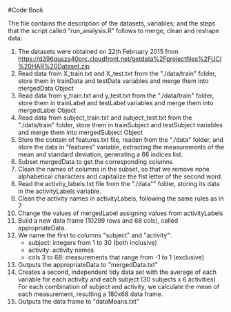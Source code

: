 #Code Book

The file contains the description of the datasets, variables; and the steps that the script called "run_analysis.R" follows to merge, clean and reshape data:

1. The datasets were obtained on 22th February 2015 from 
https://d396qusza40orc.cloudfront.net/getdata%2Fprojectfiles%2FUCI%20HAR%20Dataset.zip
2. Read data from X_train.txt and X_test.txt from the "./data/train" folder, store them in trainData and testData variables and merge them into mergedData Object
3. Read data from y_train.txt and y_test.txt from the "./data/train" folder, store them in trainLabel and testLabel variables and merge them into mergedLabel Object
4. Read data from subject_train.txt and subject_test.txt from the "./data/train" folder, store them in trainSubject and testSubject variables and merge them into mergedSubject Object
5. Store the contain of features.txt file, readen from the "./data" folder, and store the data in "features" variable, extracting the measurements of the mean and standard deviation, generating a 66 indices list.
6. Subset mergedData to get the corresponding columns
7. Clean the names of columns in the subset, so that we remove none alphabetical characters and capitalize the fist letter of the second word.
8. Read the activity_labels.txt file from the "./data"" folder, storing its data in the activityLabels variable.
9. Clean the activity names in activityLabels, following the same rules as in 7
10. Change the values of mergedLabel assigning values from activityLabels
11. Build a new data frame (10299 rows and 68 cols), called appropriateData. 
12. We name the first to columns "subject" and "activity":
	- subject: integers from 1 to 30 (both inclusive)
	- activity: activity names
	- cols 3 to 68:  measurements that range from -1 to 1 (exclusive)
13. Outputs the appropriateData to "mergedData.txt"
14. Creates a second, independent tidy data set with the average of each variable for each activity and each subject (30 subjects x 6 activities)
For each combination of subject and activity, we calculate the mean of each measurement, resulting a 180x68 data frame.
15. Outputs the data frame to "dataMeans.txt"
